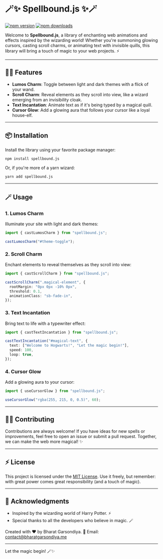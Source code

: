# 🪄✨ Spellbound.js ✨🪄

[![npm version](https://img.shields.io/npm/v/spellbound.js.svg?style=flat-square)](https://www.npmjs.com/package/spellbound.js)
[![npm downloads](https://img.shields.io/npm/dm/spellbound.js.svg?style=flat-square)](https://www.npmjs.com/package/spellbound.js)

Welcome to **Spellbound.js**, a library of enchanting web animations and effects inspired by the wizarding world! Whether you're summoning glowing cursors, casting scroll charms, or animating text with invisible quills, this library will bring a touch of magic to your web projects. ⚡

---

## 🧙‍♂️ Features

- **Lumos Charm**: Toggle between light and dark themes with a flick of your wand.
- **Scroll Charm**: Reveal elements as they scroll into view, like a wizard emerging from an invisibility cloak.
- **Text Incantation**: Animate text as if it's being typed by a magical quill.
- **Cursor Glow**: Add a glowing aura that follows your cursor like a loyal house-elf.

---

## 📦 Installation

Install the library using your favorite package manager:

```bash
npm install spellbound.js
```

Or, if you're more of a yarn wizard:

```bash
yarn add spellbound.js
```

---

## 🪄 Usage

### 1. **Lumos Charm**
Illuminate your site with light and dark themes:

```typescript
import { castLumosCharm } from "spellbound.js";

castLumosCharm("#theme-toggle");
```

### 2. **Scroll Charm**
Enchant elements to reveal themselves as they scroll into view:

```typescript
import { castScrollCharm } from "spellbound.js";

castScrollCharm(".magical-element", {
  rootMargin: "0px 0px -10% 0px",
  threshold: 0.1,
  animationClass: "sb-fade-in",
});
```

### 3. **Text Incantation**
Bring text to life with a typewriter effect:

```typescript
import { castTextIncantation } from "spellbound.js";

castTextIncantation("#magical-text", {
  text: ["Welcome to Hogwarts!", "Let the magic begin!"],
  speed: 100,
  loop: true,
});
```

### 4. **Cursor Glow**
Add a glowing aura to your cursor:

```typescript
import { useCursorGlow } from "spellbound.js";

useCursorGlow("rgba(255, 215, 0, 0.5)", 60);
```

---

## 🧙‍♀️ Contributing

Contributions are always welcome! If you have ideas for new spells or improvements, feel free to open an issue or submit a pull request. Together, we can make the web more magical! ✨

---

## ⚡ License

This project is licensed under the [MIT License](LICENSE). Use it freely, but remember: with great power comes great responsibility (and a touch of magic).

---

## 🌟 Acknowledgments

- Inspired by the wizarding world of Harry Potter. ⚡
- Special thanks to all the developers who believe in magic. 🪄

Created with ❤️ by Bharat Garsondiya.
📧 Email: contact@bharatgarsondiya.me

---

Let the magic begin! 🪄✨
